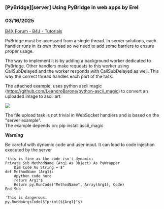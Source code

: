 ### [PyBridge][server] Using PyBridge in web apps by Erel
### 03/16/2025
[B4X Forum - B4J - Tutorials](https://www.b4x.com/android/forum/threads/166154/)

PyBridge must be accessed from a single thread. In server solutions, each handler runs in its own thread so we need to add some barriers to ensure proper usage.  
  
The way to implement it is by adding a background worker dedicated to PyBridge. Other handlers make requests to this worker using CallSubDelayed and the worker responds with CallSubDelayed as well. This way the correct thread handles each part of the task.  
  
The attached example, uses python ascii magic (<https://github.com/LeandroBarone/python-ascii_magic>) to convert an uploaded image to ascii art.  
  
![](https://www.b4x.com/android/forum/attachments/162631)  
  
The file upload task is not trivial in WebSocket handlers and is based on the "server example".   
The example depends on: pip install ascii\_magic  
  
**Warning**  
  
Be careful with dynamic code and user input. It can lead to code injection executed by the server  

```B4X
'this is fine as the code isn't dynamic:  
Private Sub MethodName (Arg1 As Object) As PyWrapper  
    Dim Code As String = $"  
def MethodName (Arg1):  
    #python code here  
    return Arg1"$  
    Return py.RunCode("MethodName", Array(Arg1), Code)  
End Sub  
  
'This is dangerous:  
py.RunNoArgsCode($"print(${Arg1}"$)
```
